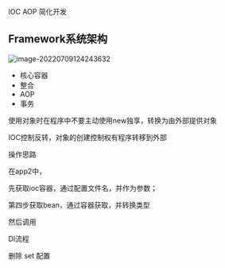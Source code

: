 IOC AOP 简化开发



## Framework系统架构

![image-20220709124243632](https://gitee.com/hughmum/typere-drawing-bed/raw/master/img/image-20220709124243632.png)

- 核心容器
- 整合
- AOP
- 事务

使用对象时在程序中不要主动使用new独享，转换为由外部提供对象

IOC控制反转，对象的创建控制权有程序转移到外部

操作思路

在app2中，

先获取ioc容器，通过配置文件名，并作为参数；

第四步获取bean，通过容器获取，并转换类型

然后调用



DI流程

删除 set 配置

